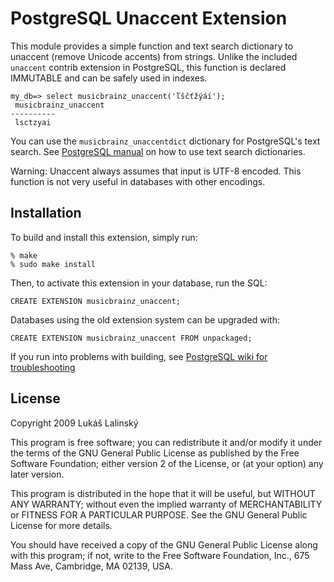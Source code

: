 PostgreSQL Unaccent Extension
=============================

This module provides a simple function and text search dictionary to unaccent
(remove Unicode accents) from strings. Unlike the included `unaccent` contrib
extension in PostgreSQL, this function is declared IMMUTABLE and can be safely
used in indexes.

    my_db=> select musicbrainz_unaccent('ľščťžýáí');
     musicbrainz_unaccent
    ----------
     lsctzyai

You can use the `musicbrainz_unaccentdict` dictionary for PostgreSQL's text
search. See [PostgreSQL
manual](http://www.postgresql.org/docs/current/static/textsearch-dictionaries.html#TEXTSEARCH-SIMPLE-DICTIONARY)
on how to use text search dictionaries.

Warning: Unaccent always assumes that input is UTF-8 encoded. This function is
not very useful in databases with other encodings.


Installation
------------

To build and install this extension, simply run:

    % make
    % sudo make install

Then, to activate this extension in your database, run the SQL:

    CREATE EXTENSION musicbrainz_unaccent;

Databases using the old extension system can be upgraded with:

    CREATE EXTENSION musicbrainz_unaccent FROM unpackaged;

If you run into problems with building, see [PostgreSQL wiki for
troubleshooting](https://wiki.postgresql.org/wiki/Extension_build_troubleshooting)


License
-------

Copyright 2009  Lukáš Lalinský

This program is free software; you can redistribute it and/or modify
it under the terms of the GNU General Public License as published by
the Free Software Foundation; either version 2 of the License, or
(at your option) any later version.

This program is distributed in the hope that it will be useful,
but WITHOUT ANY WARRANTY; without even the implied warranty of
MERCHANTABILITY or FITNESS FOR A PARTICULAR PURPOSE.  See the
GNU General Public License for more details.

You should have received a copy of the GNU General Public License
along with this program; if not, write to the Free Software
Foundation, Inc., 675 Mass Ave, Cambridge, MA 02139, USA.
